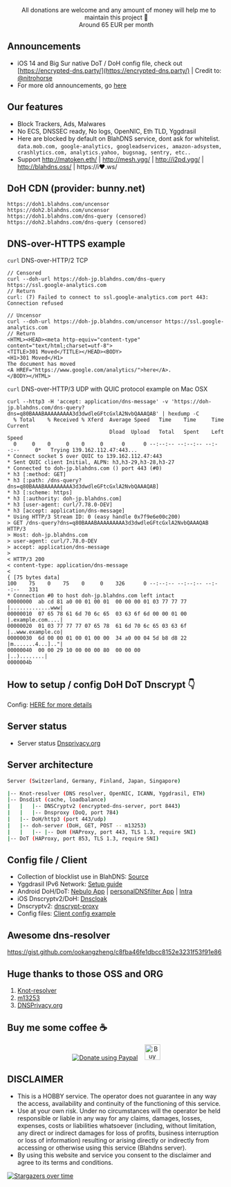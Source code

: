 
 <p align="center">
  &nbsp;&nbsp;
  All donations are welcome and any amount of money will help me to maintain this project 🥰 
  <br> Around 65 EUR per month 
</p> 

## Announcements

* iOS 14 and Big Sur native DoT / DoH config file, check out [https://encrypted-dns.party/](https://encrypted-dns.party/) | Credit to: [@nitrohorse](https://gitlab.com/nitrohorse/ios14-encrypted-dns-mobileconfigs/-/tree/master)
* For more old announcements, go [here](https://github.com/ookangzheng/blahdns/issues/36)

## Our features

* Block Trackers, Ads, Malwares
* No ECS, DNSSEC ready, No logs, OpenNIC, Eth TLD, Yggdrasil 
* Here are blocked by default on BlahDNS service, dont ask for whitelist. 
`data.mob.com, google-analytics, googleadservices, amazon-adsystem, crashlytics.com, analytics.yahoo, bugsnag, sentry, etc.. `
* Support http://matoken.eth/ | http://mesh.ygg/ | http://i2pd.ygg/ | http://blahdns.oss/ | https://i❤.ws/

## DoH CDN (provider: bunny.net)

```
https://doh1.blahdns.com/uncensor 
https://doh2.blahdns.com/uncensor 
https://doh1.blahdns.com/dns-query (censored)
https://doh2.blahdns.com/dns-query (censored)
```

## DNS-over-HTTPS example 

`curl` DNS-over-HTTP/2 TCP

```
// Censored 
curl --doh-url https://doh-jp.blahdns.com/dns-query https://ssl.google-analytics.com
// Return 
curl: (7) Failed to connect to ssl.google-analytics.com port 443: Connection refused

// Uncensor
curl --doh-url https://doh-jp.blahdns.com/uncensor https://ssl.google-analytics.com
// Return
<HTML><HEAD><meta http-equiv="content-type" content="text/html;charset=utf-8">
<TITLE>301 Moved</TITLE></HEAD><BODY>
<H1>301 Moved</H1>
The document has moved
<A HREF="https://www.google.com/analytics/">here</A>.
</BODY></HTML>
```

`curl` DNS-over-HTTP/3 UDP with QUIC protocol example on Mac OSX 

```
curl --http3 -H 'accept: application/dns-message' -v 'https://doh-jp.blahdns.com/dns-query?dns=q80BAAABAAAAAAAAA3d3dwdleGFtcGxlA2NvbQAAAQAB' | hexdump -C
  % Total    % Received % Xferd  Average Speed   Time    Time     Time  Current
                                 Dload  Upload   Total   Spent    Left  Speed
  0     0    0     0    0     0      0      0 --:--:-- --:--:-- --:--:--     0*   Trying 139.162.112.47:443...
* Connect socket 5 over QUIC to 139.162.112.47:443
* Sent QUIC client Initial, ALPN: h3,h3-29,h3-28,h3-27
* Connected to doh-jp.blahdns.com () port 443 (#0)
* h3 [:method: GET]
* h3 [:path: /dns-query?dns=q80BAAABAAAAAAAAA3d3dwdleGFtcGxlA2NvbQAAAQAB]
* h3 [:scheme: https]
* h3 [:authority: doh-jp.blahdns.com]
* h3 [user-agent: curl/7.78.0-DEV]
* h3 [accept: application/dns-message]
* Using HTTP/3 Stream ID: 0 (easy handle 0x7f9e6e00c200)
> GET /dns-query?dns=q80BAAABAAAAAAAAA3d3dwdleGFtcGxlA2NvbQAAAQAB HTTP/3
> Host: doh-jp.blahdns.com
> user-agent: curl/7.78.0-DEV
> accept: application/dns-message
>
< HTTP/3 200
< content-type: application/dns-message
<
{ [75 bytes data]
100    75    0    75    0     0    326      0 --:--:-- --:--:-- --:--:--   331
* Connection #0 to host doh-jp.blahdns.com left intact
00000000  ab cd 81 a0 00 01 00 01  00 00 00 01 03 77 77 77  |.............www|
00000010  07 65 78 61 6d 70 6c 65  03 63 6f 6d 00 00 01 00  |.example.com....|
00000020  01 03 77 77 77 07 65 78  61 6d 70 6c 65 03 63 6f  |..www.example.co|
00000030  6d 00 00 01 00 01 00 00  34 a0 00 04 5d b8 d8 22  |m.......4...].."|
00000040  00 00 29 10 00 00 00 80  00 00 00                 |..)........|
0000004b

```

## How to setup / config DoH DoT Dnscrypt 👇
Config: [HERE for more details](https://github.com/ookangzheng/blahdns/tree/master/server-conf)

## Server status
* Server status [Dnsprivacy.org](https://dnsprivacy.org/jenkins/job/dnsprivacy-monitoring/)

## Server architecture

```bash
Server (Switzerland, Germany, Finland, Japan, Singapore)

|-- Knot-resolver (DNS resolver, OpenNIC, ICANN, Yggdrasil, ETH)
|-- Dnsdist (cache, loadbalance)
|   |   |-- DNSCryptv2 (encrypted-dns-server, port 8443)
|   |   |-- Dnsproxy (DoQ, port 784)
|   |-- DoH/http3 (port 443/udp)
|   |-- doh-server (DoH, GET, POST -- m13253)
|   |   |-- |-- DoH (HAProxy, port 443, TLS 1.3, require SNI)
|-- DoT (HAProxy, port 853, TLS 1.3, require SNI)

```

## Config file / Client
* Collection of blocklist use in BlahDNS: [Source](https://github.com/ookangzheng/blahdns/raw/master/hosts/source.txt) 
* Yggdrasil IPv6 Network: [Setup guide](https://github.com/ookangzheng/blahdns/blob/master/client-conf/yggdrasil.md)
* Android DoH/DoT: [Nebulo App](https://play.google.com/store/apps/details?id=com.frostnerd.smokescreen) | [personalDNSfilter App](https://zenz-solutions.de/personaldnsfilter/) | [Intra](https://play.google.com/store/apps/details?id=app.intra)
* iOS Dnscryptv2/DoH: [Dnscloak](https://itunes.apple.com/app/dnscloak-secure-dns-client/id1452162351)
* Dnscryptv2: [dnscrypt-proxy](https://github.com/DNSCrypt/dnscrypt-proxy)
* Config files: [ Client config example ](https://github.com/ookangzheng/blahdns/tree/master/client-conf)

## Awesome dns-resolver
https://gist.github.com/ookangzheng/c8fba46fe1dbcc8152e3231f53f91e86

## Huge thanks to those OSS and ORG
1. [Knot-resolver](https://github.com/CZ-NIC/knot-resolver)
2. [m13253](https://github.com/m13253/dns-over-https)
3. [DNSPrivacy.org](https://dnsprivacy.org)

## Buy me some coffee :coffee: 

<p align="center">  
  <a href="https://www.paypal.com/paypalme/okz5289tw?locale.x=en_GB"><img alt="Donate using Paypal" src="https://www.paypalobjects.com/en_US/i/btn/btn_donateCC_LG.gif"></a>
  &nbsp;&nbsp;
  <a href='https://ko-fi.com/P5P4GPQ8' target='_blank'><img height='36' style='border:0px;height:36px;' src='https://az743702.vo.msecnd.net/cdn/kofi4.png?v=0' border='0' alt='Buy Me a Coffee at ko-fi.com' /></a>
</p>

## DISCLAIMER
* This is a HOBBY service. The operator does not guarantee in any way the access, availability and continuity of the functioning of this service. 
* Use at your own risk. Under no circumstances will the operator be held responsible or liable in any way for any claims, damages, losses, expenses, costs or liabilities whatsoever (including, without limitation, any direct or indirect damages for loss of profits, business interruption or loss of information) resulting or arising directly or indirectly from accessing or otherwise using this service (Blahdns server).
* By using this website and service you consent to the disclaimer and agree to its terms and conditions.

[![Stargazers over time](https://starchart.cc/ookangzheng/blahdns.svg)](https://starchart.cc/ookangzheng/blahdns)
